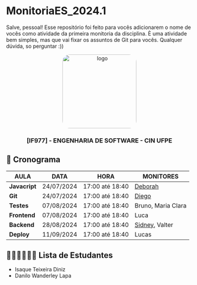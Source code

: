 # MonitoriaES_2024.1

Salve, pessoal! Esse repositório foi feito para vocês adicionarem o nome de vocês como atividade da primeira monitoria da disciplina. È uma atividade bem simples, mas que vai fixar os assuntos de Git para vocês. Qualquer dúvida, so perguntar :))

<div align="center">

  <img src="https://user-images.githubusercontent.com/42525687/203692147-cb274f74-7e73-4869-b460-1dc967fb4786.png" alt="logo" width="200" height="auto" style="border-radius:20px;" />

  <h3>
    [IF977] - ENGENHARIA DE SOFTWARE - CIN UFPE
  </h3>

</div>

## :calendar: Cronograma

| AULA          | DATA       | HORA            | MONITORES                                                                          |
| ------------- | ---------- | --------------- | ---------------------------------------------------------------------------------- |
| **Javacript** | 24/07/2024 | 17:00 até 18:40 | [Deborah](https://github.com/debespindola)                                         |
| **Git**       | 24/07/2024 | 17:00 até 18:40 | [Diego](https://github.com/Diragonz)                                               |
| **Testes**    | 07/08/2024 | 17:00 até 18:40 | Bruno, Maria Clara                                                                 |
| **Frontend**  | 07/08/2024 | 17:00 até 18:40 | Luca                                                                               |
| **Backend**   | 28/08/2024 | 17:00 até 18:40 | [Sidney](https://github.com/silvercent011), Valter                                 |
| **Deploy**    | 11/09/2024 | 17:00 até 18:40 | Lucas                                                                              |

## 👨🏽‍💻👩🏻‍💻 Lista de Estudantes
- Isaque Teixeira Diniz
- Danilo Wanderley Lapa
